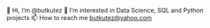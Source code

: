 👋 Hi, I’m @butkutez
👀 I’m interested in Data Science, SQL and Python projects
📫 How to reach me butkutez@yahoo.com
